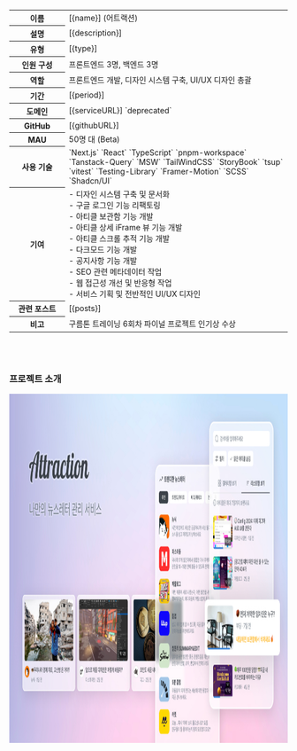 <table>
  <colgroup>
    <col />
    <col width="80%" />
  </colgroup>
  <tbody>
    <tr>
      <th>이름</th>
      <td>[{name}] (어트랙션)</td>
    </tr>
    <tr>
      <th>설명</th>
      <td>[{description}]</td>
    </tr>
    <tr>
      <th>유형</th>
      <td>[{type}]</td>
    </tr>
    <tr>
      <th>인원 구성</th>
      <td>프론트엔드 3명, 백엔드 3명</td>
    </tr>
    <tr>
      <th>역할</th>
      <td>프론트엔드 개발, 디자인 시스템 구축, UI/UX 디자인 총괄</td>
    </tr>
    <tr>
      <th>기간</th>
      <td>[{period}]</td>
    </tr>
    <tr>
      <th>도메인</th>
      <td>[{serviceURL}] `deprecated`</td>
    </tr>
    <tr>
      <th>GitHub</th>
      <td>[{githubURL}]</td>
    </tr>
    <tr>
      <th>MAU</th>
      <td>50명 대 (Beta)</td>
    </tr>
    <tr>
      <th>사용 기술</th>
      <td>
        `Next.js` `React` `TypeScript` `pnpm-workspace` `Tanstack-Query` `MSW` `TailWindCSS` `StoryBook` `tsup` `vitest` `Testing-Library` `Framer-Motion` `SCSS` `Shadcn/UI`
      </td>
    </tr>
    <tr>
      <th>기여</th>
      <td>
        - 디자인 시스템 구축 및 문서화 <br />
        - 구글 로그인 기능 리팩토링 <br />
        - 아티클 보관함 기능 개발 <br />
        - 아티클 상세 iFrame 뷰 기능 개발 <br />
        - 아티클 스크롤 추적 기능 개발 <br />
        - 다크모드 기능 개발 <br />
        - 공지사항 기능 개발 <br />
        - SEO 관련 메타데이터 작업 <br />
        - 웹 접근성 개선 및 반응형 작업 <br />
        - 서비스 기획 및 전반적인 UI/UX 디자인 <br />
      </td>
    </tr>
    <tr>
      <th>관련 포스트</th>
      <td>[{posts}]</td>
    </tr>
    <tr>
      <th>비고</th>
      <td>구름톤 트레이닝 6회차 파이널 프로젝트 인기상 수상</td>
    </tr>
  </tbody>
</table>

<br />
<br />

### 프로젝트 소개

<img src="/public/images/thumbnail/attraction-default.jpg" alt="Attraction - 나만의 뉴스레터 관리 서비스" width="1200" height="630" />

<br />

<br />
<br />
